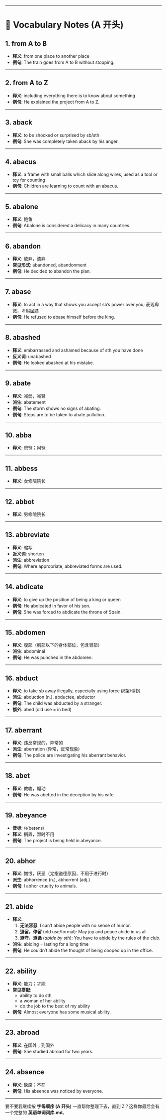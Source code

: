 ------

# 📘 Vocabulary Notes (A 开头)

## 1. from A to B

- **释义**: from one place to another place
- **例句**: The train goes from A to B without stopping.

------

## 2. from A to Z

- **释义**: including everything there is to know about something
- **例句**: He explained the project from A to Z.

------

## 3. aback

- **释义**: to be shocked or surprised by sb/sth
- **例句**: She was completely taken aback by his anger.

------

## 4. abacus

- **释义**: a frame with small balls which slide along wires, used as a tool or toy for counting
- **例句**: Children are learning to count with an abacus.

------

## 5. abalone

- **释义**: 鲍鱼
- **例句**: Abalone is considered a delicacy in many countries.

------

## 6. abandon

- **释义**: 放弃，遗弃
- **常见形式**: abandoned, abandonment
- **例句**: He decided to abandon the plan.

------

## 7. abase

- **释义**: to act in a way that shows you accept sb’s power over you; 表现卑微，卑躬屈膝
- **例句**: He refused to abase himself before the king.

------

## 8. abashed

- **释义**: embarrassed and ashamed because of sth you have done
- **反义词**: unabashed
- **例句**: He looked abashed at his mistake.

------

## 9. abate

- **释义**: 减弱，减轻
- **派生**: abatement
- **例句**: The storm shows no signs of abating.
- **例句**: Steps are to be taken to abate pollution.

------

## 10. abba

- **释义**: 爸爸；阿爸

------

## 11. abbess

- **释义**: 女修院院长

------

## 12. abbot

- **释义**: 男修院院长

------

## 13. abbreviate

- **释义**: 缩写
- **近义词**: shorten
- **派生**: abbreviation
- **例句**: Where appropriate, abbreviated forms are used.

------

## 14. abdicate

- **释义**: to give up the position of being a king or queen
- **例句**: He abdicated in favor of his son.
- **例句**: She was forced to abdicate the throne of Spain.

------

## 15. abdomen

- **释义**: 腹部（胸部以下的身体部位，包含胃部）
- **派生**: abdominal
- **例句**: He was punched in the abdomen.

------

## 16. abduct

- **释义**: to take sb away illegally, especially using force 绑架/诱拐
- **派生**: abduction (n.), abductee, abductor
- **例句**: The child was abducted by a stranger.
- **额外**: abed (old use = in bed)

------

## 17. aberrant

- **释义**: 违反常规的，异常的
- **派生**: aberration (异常，反常现象)
- **例句**: The police are investigating his aberrant behavior.

------

## 18. abet

- **释义**: 教唆，煽动
- **例句**: He was abetted in the deception by his wife.

------

## 19. abeyance

- **音标**: /əˈbeɪəns/
- **释义**: 搁置，暂时不用
- **例句**: The project is being held in abeyance.

------

## 20. abhor

- **释义**: 憎恨，厌恶（尤指道德原因，不用于进行时）
- **派生**: abhorrence (n.), abhorrent (adj.)
- **例句**: I abhor cruelty to animals.

------

## 21. abide

- **释义**:
  1. **无法容忍**: I can’t abide people with no sense of humor.
  2. **逗留，停留** (old use/formal): May joy and peace abide in us all.
  3. **遵守，遵循** (*abide by sth*): You have to abide by the rules of the club.
- **派生**: abiding = lasting for a long time
- **例句**: He couldn’t abide the thought of being cooped up in the office.

------

## 22. ability

- **释义**: 能力；才能
- **常见搭配**:
  - ability to do sth
  - a woman of her ability
  - do the job to the best of my ability
- **例句**: Almost everyone has some musical ability.

------

## 23. abroad

- **释义**: 在国外；到国外
- **例句**: She studied abroad for two years.

------

## 24. absence

- **释义**: 缺席；不在
- **例句**: His absence was noticed by everyone.

------

要不要我继续按 **字母顺序 (A 开头)** 一直帮你整理下去，直到 Z？这样你最后会有一个完整的 **英语单词词库.md**。
